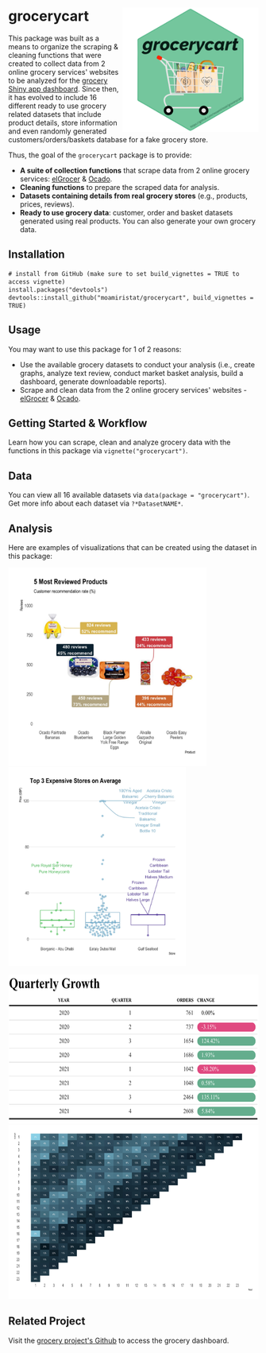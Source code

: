 # grocerycart <img src="grocerycart-hexsticker-no-background.png" align="right" height="250px" />

This package was built as a means to organize the scraping & cleaning functions that were created to collect data from 2 online grocery services' websites to be analyzed for the [grocery Shiny app dashboard](https://github.com/moamiristat/grocery). Since then, it has evolved to include 16 different ready to use grocery related datasets that include product details, store information and even randomly generated customers/orders/baskets database for a fake grocery store.

Thus, the goal of the `grocerycart` package is to provide:  
- **A suite of collection functions** that scrape data from 2 online grocery services: [elGrocer](https://www.elgrocer.com) & [Ocado](https://www.ocado.com).  
- **Cleaning functions** to prepare the scraped data for analysis.  
- **Datasets containing details from real grocery stores** (e.g., products, prices, reviews).  
- **Ready to use grocery data**: customer, order and basket datasets generated using real products. You can also generate your own grocery data.

## Installation
```
# install from GitHub (make sure to set build_vignettes = TRUE to access vignette)
install.packages("devtools")
devtools::install_github("moamiristat/grocerycart", build_vignettes = TRUE)
```

## Usage
You may want to use this package for 1 of 2 reasons:  
- Use the available grocery datasets to conduct your analysis (i.e., create graphs, analyze text review, conduct market basket analysis, build a dashboard, generate downloadable reports).   
- Scrape and clean data from the 2 online grocery services' websites - [elGrocer](https://www.elgrocer.com) & [Ocado](https://www.ocado.com).

## Getting Started & Workflow
Learn how you can scrape, clean and analyze grocery data with the functions in this package via `vignette("grocerycart")`.

## Data
You can view all 16 available datasets via `data(package = "grocerycart")`. Get more info about each dataset via `?*DatasetNAME*`.

## Analysis
Here are examples of visualizations that can be created using the dataset in this package:

<img src="most-reviewed-plot.jpg" height="400px" /> <img src="most-expensive-plot.jpg" height="400px" />

<img src="table.jpg" height="300px" />

<img src="cohort.jpg" height="350px" />

## Related Project
Visit the [grocery project's Github](https://github.com/moamiristat/grocery) to access the grocery dashboard. 
